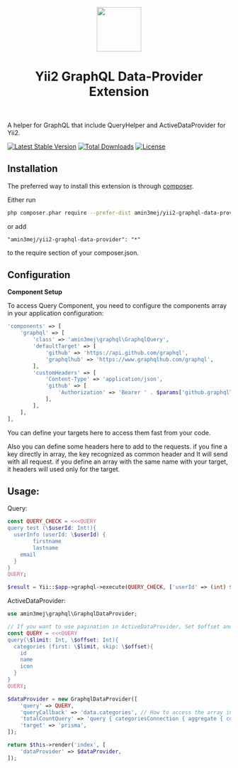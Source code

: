 <p align="center">
    <a href="https://github.com/yiisoft" target="_blank">
        <img src="https://avatars0.githubusercontent.com/u/993323" height="100px">
    </a>
    <h1 align="center">Yii2 GraphQL Data-Provider Extension</h1>
    <br>
</p>

A helper for GraphQL that include QueryHelper and ActiveDataProvider for Yii2.

[![Latest Stable Version](https://poser.pugx.org/amin3mej/yii2-graphql-data-provider/v/stable)](https://packagist.org/packages/amin3mej/yii2-graphql-data-provider) [![Total Downloads](https://poser.pugx.org/amin3mej/yii2-graphql-data-provider/downloads)](https://packagist.org/packages/amin3mej/yii2-graphql-data-provider) [![License](https://poser.pugx.org/amin3mej/yii2-graphql-data-provider/license)](https://packagist.org/packages/amin3mej/yii2-graphql-data-provider)

Installation
------------

The preferred way to install this extension is through [composer](http://getcomposer.org/download/).

Either run

```sh
php composer.phar require --prefer-dist amin3mej/yii2-graphql-data-provider "*"
```

or add

```
"amin3mej/yii2-graphql-data-provider": "*"
```

to the require section of your composer.json.

Configuration
-------------

**Component Setup**

To access Query Component, you need to configure the components array in your application configuration:
```php
'components' => [
    'graphql' => [
        'class' => 'amin3mej\graphql\GraphqlQuery',
        'defaultTarget' => [
            'github' => 'https://api.github.com/graphql',
            'graphqlhub' => 'https://www.graphqlhub.com/graphql',
        ],
        'customHeaders' => [
            'Content-Type' => 'application/json',
            'github' => [
                'Authorization' => 'Bearer ' . $params['github.graphqlToken'],
            ],
        ],
    ],
],
```

You can define your targets here to access them fast from your code.

Also you can define some headers here to add to the requests. if you fine a key directly in array, the key recognized as common header and It will send with all request.
if you define an array with the same name with your target, it headers will used only for the target.

Usage:
---------

Query:

```php
const QUERY_CHECK = <<<QUERY
query test (\$userId: Int!){
  userInfo (userId: \$userId) {
		firstname
		lastname
    email
  }
}
QUERY;

$result = Yii::$app->graphql->execute(QUERY_CHECK, ['userId' => (int) $userId], 'github');
```



ActiveDataProvider:

```php
use amin3mej\graphql\GraphqlDataProvider;

// If you want to use pagination in ActiveDataProvider, Set $offset and $limit in your query. Everything will be handled automatically.
const QUERY = <<<QUERY
query(\$limit: Int, \$offset: Int){
  categories (first: \$limit, skip: \$offset){
    id
    name
    icon
  }
}
QUERY;

$dataProvider = new GraphqlDataProvider([
    'query' => QUERY,
    'queryCallback' => 'data.categories', // How to access the array in responded query result? More: https://www.yiiframework.com/doc/guide/2.0/en/helper-array#getting-values
    'totalCountQuery' => 'query { categoriesConnection { aggregate { count } } }',
    'target' => 'prisma',
]);

return $this->render('index', [
    'dataProvider' => $dataProvider,
]);
```

